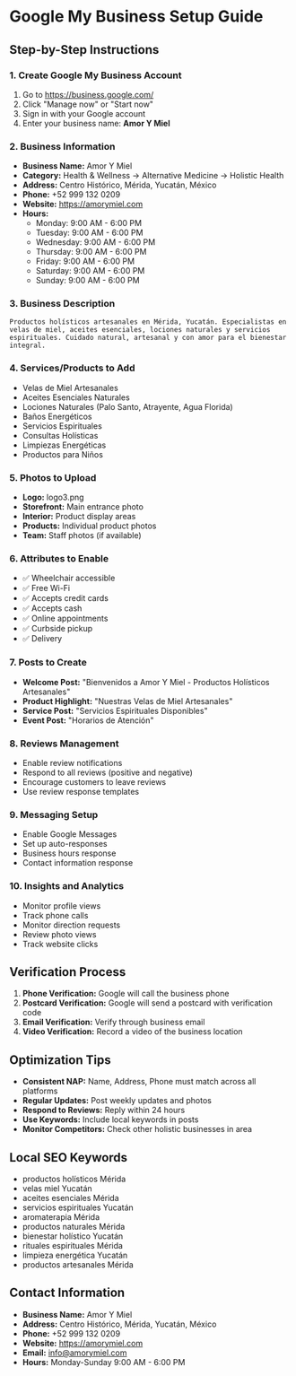 # Google My Business Setup Guide

## Step-by-Step Instructions

### 1. Create Google My Business Account
1. Go to https://business.google.com/
2. Click "Manage now" or "Start now"
3. Sign in with your Google account
4. Enter your business name: **Amor Y Miel**

### 2. Business Information
- **Business Name:** Amor Y Miel
- **Category:** Health & Wellness → Alternative Medicine → Holistic Health
- **Address:** Centro Histórico, Mérida, Yucatán, México
- **Phone:** +52 999 132 0209
- **Website:** https://amorymiel.com
- **Hours:** 
  - Monday: 9:00 AM - 6:00 PM
  - Tuesday: 9:00 AM - 6:00 PM
  - Wednesday: 9:00 AM - 6:00 PM
  - Thursday: 9:00 AM - 6:00 PM
  - Friday: 9:00 AM - 6:00 PM
  - Saturday: 9:00 AM - 6:00 PM
  - Sunday: 9:00 AM - 6:00 PM

### 3. Business Description
```
Productos holísticos artesanales en Mérida, Yucatán. Especialistas en velas de miel, aceites esenciales, lociones naturales y servicios espirituales. Cuidado natural, artesanal y con amor para el bienestar integral.
```

### 4. Services/Products to Add
- Velas de Miel Artesanales
- Aceites Esenciales Naturales
- Lociones Naturales (Palo Santo, Atrayente, Agua Florida)
- Baños Energéticos
- Servicios Espirituales
- Consultas Holísticas
- Limpiezas Energéticas
- Productos para Niños

### 5. Photos to Upload
- **Logo:** logo3.png
- **Storefront:** Main entrance photo
- **Interior:** Product display areas
- **Products:** Individual product photos
- **Team:** Staff photos (if available)

### 6. Attributes to Enable
- ✅ Wheelchair accessible
- ✅ Free Wi-Fi
- ✅ Accepts credit cards
- ✅ Accepts cash
- ✅ Online appointments
- ✅ Curbside pickup
- ✅ Delivery

### 7. Posts to Create
- **Welcome Post:** "Bienvenidos a Amor Y Miel - Productos Holísticos Artesanales"
- **Product Highlight:** "Nuestras Velas de Miel Artesanales"
- **Service Post:** "Servicios Espirituales Disponibles"
- **Event Post:** "Horarios de Atención"

### 8. Reviews Management
- Enable review notifications
- Respond to all reviews (positive and negative)
- Encourage customers to leave reviews
- Use review response templates

### 9. Messaging Setup
- Enable Google Messages
- Set up auto-responses
- Business hours response
- Contact information response

### 10. Insights and Analytics
- Monitor profile views
- Track phone calls
- Monitor direction requests
- Review photo views
- Track website clicks

## Verification Process
1. **Phone Verification:** Google will call the business phone
2. **Postcard Verification:** Google will send a postcard with verification code
3. **Email Verification:** Verify through business email
4. **Video Verification:** Record a video of the business location

## Optimization Tips
- **Consistent NAP:** Name, Address, Phone must match across all platforms
- **Regular Updates:** Post weekly updates and photos
- **Respond to Reviews:** Reply within 24 hours
- **Use Keywords:** Include local keywords in posts
- **Monitor Competitors:** Check other holistic businesses in area

## Local SEO Keywords
- productos holísticos Mérida
- velas miel Yucatán
- aceites esenciales Mérida
- servicios espirituales Yucatán
- aromaterapia Mérida
- productos naturales Mérida
- bienestar holístico Yucatán
- rituales espirituales Mérida
- limpieza energética Yucatán
- productos artesanales Mérida

## Contact Information
- **Business Name:** Amor Y Miel
- **Address:** Centro Histórico, Mérida, Yucatán, México
- **Phone:** +52 999 132 0209
- **Website:** https://amorymiel.com
- **Email:** info@amorymiel.com
- **Hours:** Monday-Sunday 9:00 AM - 6:00 PM

